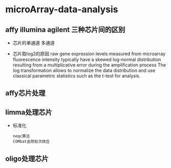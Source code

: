 # microArray-data-analysis

## affy illumina agilent 三种芯片间的区别
* 芯片的单通道 多通道

* 芯片取log2的原因
raw gene expression levels measured from microarray fluorescence intensity typically have a skewed log-normal distribution resulting from a multiplicative error during the amplification process
The log transformation allows to normalize the data distribution and use classical parametric statistics such as the t-test for analysis.

## affy芯片处理

## limma处理芯片
* 标准化

      neqc算法
      COMbat去除批次效应


## oligo处理芯片


